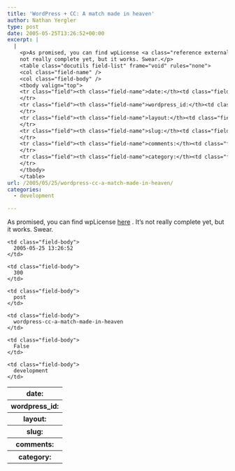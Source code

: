 ```yaml
---
title: 'WordPress + CC: A match made in heaven'
author: Nathan Yergler
type: post
date: 2005-05-25T13:26:52+00:00
excerpt: |
  |
    <p>As promised, you can find wpLicense <a class="reference external" href="/projects/wplicense">here</a>. It’s
    not really complete yet, but it works. Swear.</p>
    <table class="docutils field-list" frame="void" rules="none">
    <col class="field-name" />
    <col class="field-body" />
    <tbody valign="top">
    <tr class="field"><th class="field-name">date:</th><td class="field-body">2005-05-25 13:26:52</td>
    </tr>
    <tr class="field"><th class="field-name">wordpress_id:</th><td class="field-body">300</td>
    </tr>
    <tr class="field"><th class="field-name">layout:</th><td class="field-body">post</td>
    </tr>
    <tr class="field"><th class="field-name">slug:</th><td class="field-body">wordpress-cc-a-match-made-in-heaven</td>
    </tr>
    <tr class="field"><th class="field-name">comments:</th><td class="field-body">False</td>
    </tr>
    <tr class="field"><th class="field-name">category:</th><td class="field-body">development</td>
    </tr>
    </tbody>
    </table>
url: /2005/05/25/wordpress-cc-a-match-made-in-heaven/
categories:
  - development

---
```

As promised, you can find wpLicense [here][1] . It’s not really complete yet, but it works. Swear.

<table class="docutils field-list" frame="void" rules="none">
  <col class="field-name" /> <col class="field-body" /> <tr class="field">
    <th class="field-name">
      date:
    </th>

    <td class="field-body">
      2005-05-25 13:26:52
    </td>
  </tr>

  <tr class="field">
    <th class="field-name">
      wordpress_id:
    </th>

    <td class="field-body">
      300
    </td>
  </tr>

  <tr class="field">
    <th class="field-name">
      layout:
    </th>

    <td class="field-body">
      post
    </td>
  </tr>

  <tr class="field">
    <th class="field-name">
      slug:
    </th>

    <td class="field-body">
      wordpress-cc-a-match-made-in-heaven
    </td>
  </tr>

  <tr class="field">
    <th class="field-name">
      comments:
    </th>

    <td class="field-body">
      False
    </td>
  </tr>

  <tr class="field">
    <th class="field-name">
      category:
    </th>

    <td class="field-body">
      development
    </td>
  </tr>
</table>

 [1]: /projects/wplicense